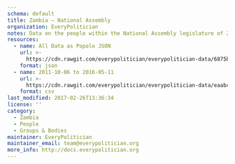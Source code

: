 ```yaml
---
schema: default
title: Zambia — National Assembly
organization: EveryPolitician
notes: Data on the people within the National Assembly legislature of Zambia.
resources:
  - name: All Data as Popolo JSON
    url: >-
      https://cdn.rawgit.com/everypolitician/everypolitician-data/6875b64d9d2a9df2d1756758faa5491943f98187/data/Zambia/Assembly/ep-popolo-v1.0.json
    format: json
  - name: 2011-10-06 to 2016-05-11
    url: >-
      https://cdn.rawgit.com/everypolitician/everypolitician-data/eaabc0041a8a567047809e8a90b179bdd3e34a42/data/Zambia/Assembly/term-2011.csv
    format: csv
last_modified: 2017-02-26T13:36:34
license: ''
category:
  - Zambia
  - People
  - Groups & Bodies
maintainer: EveryPolitician
maintainer_email: team@everypolitician.org
more_info: http://docs.everypolitician.org
---
```

